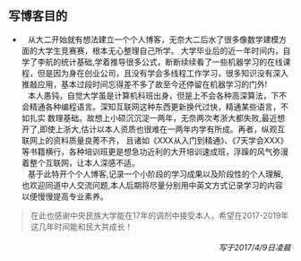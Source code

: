 

## 写博客目的

+ &ensp; 从大二开始就有想法建立一个个人博客，无奈大二后水了很多像数学建模方面的大学生竞赛赛，根本无心整理自己所学。
大学毕业后的近一年时间内，自学了李航的统计基础,学着推导很多公式，断断续续看了一些机器学习的在线课程，但是因为身在创业公司，且没有学会多线程工作学习，很多知识没有深入推敲应用，基本过段时间忘得差不多了故至今还停留在机器学习的门外!  
&ensp; 本人愚钝，自觉大学虽是计算机科班出身，但是上不会各种高深算法，下不会精通各种编程语言。深知互联网这种东西更新换代过快，精通某些语言，不如扎实
数理基础。故想上小硕沉沉淀一两年，无奈两次考浙大都失败,最近想开了,即使上浙大,估计以本人资质也很难在一两年内学有所成。再者，纵观互联网上的资料质量良莠不齐，
且诸如《XXX从入门到精通》、《7天学会XXX》等书籍横行，各种培训班更是想急功近利的大开培训速成班，浮躁的风气弥漫着整个互联网，让本人深感不适。  
&ensp; 基于此特开个个人博客,记录一个小阶段的学习成果以及阶段性的个人理解,也欢迎同道中人交流问题,本人后期将尽量分别用中英文方式记录学习的内容
以便慢慢提高专业素养。  

> 在此也感谢中央民族大学能在17年的调剂中接受本人，希望在2017-2019年这几年时间能和民大共成长！   
<p>
<div style=" position:relative;margin-top:.2em;float:right;font-style:italic" >  写于2017/4/9日凌晨</div>  


